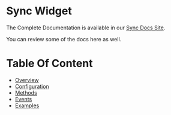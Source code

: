 # Sync Widget

The Complete Documentation is available in our [Sync Docs Site](https://www.paybook.com/w/en/sync/public/app/(section:docs/mx/sync/widget/overview)).

You can review some of the docs here as well.

# Table Of Content

- [Overview](https://github.com/Paybook/sync-widget/tree/master/docs/overview.md)
- [Configuration](https://github.com/Paybook/sync-widget/tree/master/docs/config.md)
- [Methods](https://github.com/Paybook/sync-widget/tree/master/docs/methods.md)
- [Events](https://github.com/Paybook/sync-widget/tree/master/docs/events.md)
- [Examples](https://github.com/Paybook/sync-widget/tree/master/docs/examples.md)
